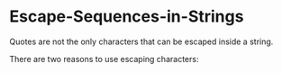 # Escape-Sequences-in-Strings

Quotes are not the only characters that can be escaped inside a string. 

 There are two reasons to use escaping characters:

